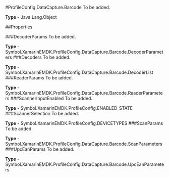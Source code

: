 #ProfileConfig.DataCapture.Barcode
To be added.

**Type** - Java.Lang.Object

##Properties

###DecoderParams
To be added.

**Type** - Symbol.XamarinEMDK.ProfileConfig.DataCapture.Barcode.DecoderParameters
###Decoders
To be added.

**Type** - Symbol.XamarinEMDK.ProfileConfig.DataCapture.Barcode.DecoderList
###ReaderParams
To be added.

**Type** - Symbol.XamarinEMDK.ProfileConfig.DataCapture.Barcode.ReaderParameters
###ScannerInputEnabled
To be added.

**Type** - Symbol.XamarinEMDK.ProfileConfig.ENABLED_STATE
###ScannerSelection
To be added.

**Type** - Symbol.XamarinEMDK.ProfileConfig.DEVICETYPES
###ScanParams
To be added.

**Type** - Symbol.XamarinEMDK.ProfileConfig.DataCapture.Barcode.ScanParameters
###UpcEanParams
To be added.

**Type** - Symbol.XamarinEMDK.ProfileConfig.DataCapture.Barcode.UpcEanParameters


